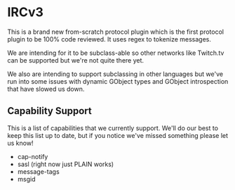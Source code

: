 # IRCv3

This is a brand new from-scratch protocol plugin which is the first protocol
plugin to be 100% code reviewed. It uses regex to tokenize messages.

We are intending for it to be subclass-able so other networks like Twitch.tv can
be supported but we're not quite there yet.

We also are intending to support subclassing in other languages but we've run
into some issues with dynamic GObject types and GObject introspection that have
slowed us down.

## Capability Support

This is a list of capabilities that we currently support. We'll do our best to
keep this list up to date, but if you notice we've missed something please let
us know!

* cap-notify
* sasl (right now just PLAIN works)
* message-tags
* msgid
